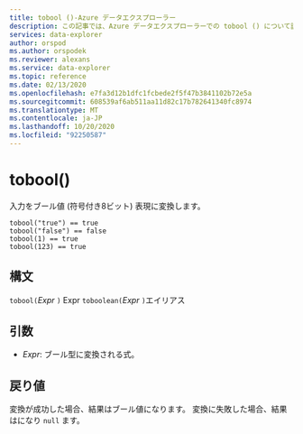 ```yaml
---
title: tobool ()-Azure データエクスプローラー
description: この記事では、Azure データエクスプローラーでの tobool () について説明します。
services: data-explorer
author: orspod
ms.author: orspodek
ms.reviewer: alexans
ms.service: data-explorer
ms.topic: reference
ms.date: 02/13/2020
ms.openlocfilehash: e7fa3d12b1dfc1fcbede2f5f47b3841102b72e5a
ms.sourcegitcommit: 608539af6ab511aa11d82c17b782641340fc8974
ms.translationtype: MT
ms.contentlocale: ja-JP
ms.lasthandoff: 10/20/2020
ms.locfileid: "92250587"
---
```

# <a name="tobool"></a>tobool()

入力をブール値 (符号付き8ビット) 表現に変換します。

```kusto
tobool("true") == true
tobool("false") == false
tobool(1) == true
tobool(123) == true
```

## <a name="syntax"></a>構文

`tobool(`*Expr* `)` 
 Expr `toboolean(`*Expr* `)`エイリアス

## <a name="arguments"></a>引数

* *Expr*: ブール型に変換される式。 

## <a name="returns"></a>戻り値

変換が成功した場合、結果はブール値になります。
変換に失敗した場合、結果はになり `null` ます。
